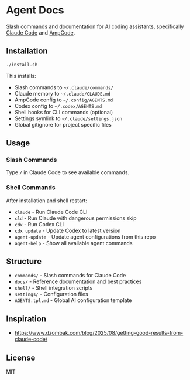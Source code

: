 # Agent Docs

Slash commands and documentation for AI coding assistants, specifically [Claude Code](https://docs.anthropic.com/en/docs/claude-code/overview) and [AmpCode](https://ampcode.com/manual).

## Installation

```bash
./install.sh
```

This installs:

- Slash commands to `~/.claude/commands/`
- Claude memory to `~/.claude/CLAUDE.md`
- AmpCode config to `~/.config/AGENTS.md`
- Codex config to `~/.codex/AGENTS.md`
- Shell hooks for CLI commands (optional)
- Settings symlink to `~/.claude/settings.json`
- Global gitignore for project specific files

## Usage

### Slash Commands
Type `/` in Claude Code to see available commands.

### Shell Commands
After installation and shell restart:

- `claude` - Run Claude Code CLI
- `cld` - Run Claude with dangerous permissions skip
- `cdx` - Run Codex CLI
- `cdx update` - Update Codex to latest version
- `agent-update` - Update agent configurations from this repo
- `agent-help` - Show all available agent commands

## Structure

- `commands/` - Slash commands for Claude Code
- `docs/` - Reference documentation and best practices
- `shell/` - Shell integration scripts
- `settings/` - Configuration files
- `AGENTS.tpl.md` - Global AI configuration template

## Inspiration

- https://www.dzombak.com/blog/2025/08/getting-good-results-from-claude-code/

## License

MIT
